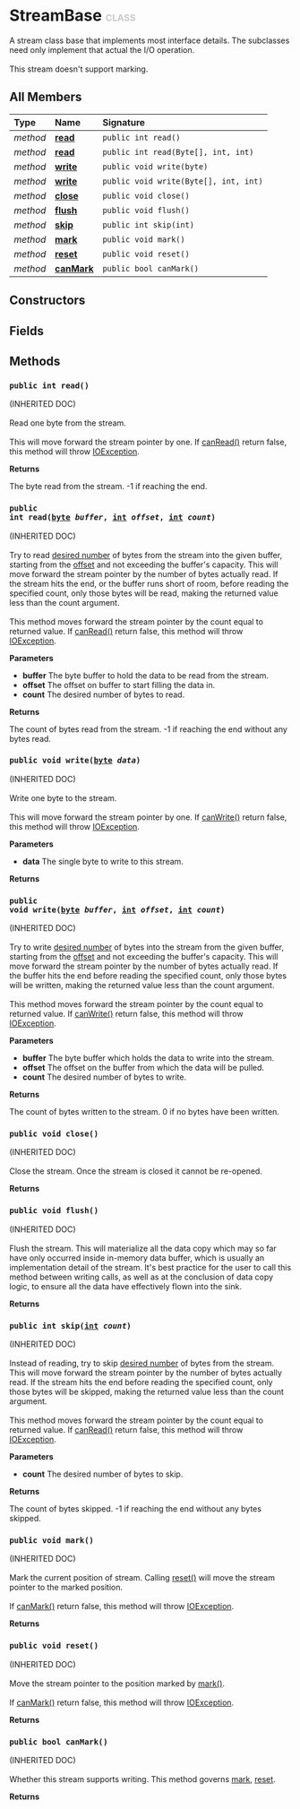 # StreamBase <font color="#C8C8C8" size="3">CLASS</font>

A stream class base that implements most interface details. The subclasses need only implement that actual the I/O operation.<br><br>This stream doesn't support marking.

## All Members
|**Type**|**Name**|**Signature**
|:-------|:-------|:------------
|*method*|<a href="#m-read-void"><b>read</b></a>|`public int read()`
|*method*|<a href="#m-read-byte-int-int"><b>read</b></a>|`public int read(Byte[], int, int)`
|*method*|<a href="#m-write-byte"><b>write</b></a>|`public void write(byte)`
|*method*|<a href="#m-write-byte-int-int"><b>write</b></a>|`public void write(Byte[], int, int)`
|*method*|<a href="#m-close-void"><b>close</b></a>|`public void close()`
|*method*|<a href="#m-flush-void"><b>flush</b></a>|`public void flush()`
|*method*|<a href="#m-skip-int"><b>skip</b></a>|`public int skip(int)`
|*method*|<a href="#m-mark-void"><b>mark</b></a>|`public void mark()`
|*method*|<a href="#m-reset-void"><b>reset</b></a>|`public void reset()`
|*method*|<a href="#m-canMark-void"><b>canMark</b></a>|`public bool canMark()`

## Constructors

## Fields

## Methods
<a name="m-read-void"></a>
### <code>public int read()</code>
(INHERITED DOC)<br><br>Read one byte from the stream.<br><br>This will move forward the stream pointer by one. If <a href="../System.IO/StreamBase">canRead()</a> return false, this method will throw <a href="../System.IO/IOException">IOException</a>.

**Returns**

<a name="m-read-void-r"></a>The byte read from the stream. -1 if reaching the end.

<a name="m-read-byte-int-int"></a>
### <code>public int read([byte](../../Byte) *buffer*, [int](../../Integer) *offset*, [int](../../Integer) *count*)</code>
(INHERITED DOC)<br><br>Try to read <a href="m-read-byte-int-int-p-count">desired number</a> of bytes from the stream into the given buffer, starting from the <a href="m-read-byte-int-int-p-offset">offset</a> and not exceeding the buffer's capacity. This will move forward the stream pointer by the number of bytes actually read. If the stream hits the end, or the buffer runs short of room, before reading the specified count, only those bytes will be read, making the returned value less than the count argument.<br><br>This method moves forward the stream pointer by the count equal to returned value. If <a href="../System.IO/StreamBase">canRead()</a> return false, this method will throw <a href="../System.IO/IOException">IOException</a>.

**Parameters**

<a name="m-read-byte-int-int-p-buffer"></a>
- **buffer**
The byte buffer to hold the data to be read from the stream.
<a name="m-read-byte-int-int-p-offset"></a>
- **offset**
The offset on buffer to start filling the data in.
<a name="m-read-byte-int-int-p-count"></a>
- **count**
The desired number of bytes to read.

**Returns**

<a name="m-read-byte-int-int-r"></a>The count of bytes read from the stream. -1 if reaching the end without any bytes read.

<a name="m-write-byte"></a>
### <code>public void write([byte](../../Byte) *data*)</code>
(INHERITED DOC)<br><br>Write one byte to the stream.<br><br>This will move forward the stream pointer by one. If <a href="../System.IO/StreamBase">canWrite()</a> return false, this method will throw <a href="../System.IO/IOException">IOException</a>.

**Parameters**

<a name="m-write-byte-p-data"></a>
- **data**
The single byte to write to this stream.

**Returns**

<a name="m-write-byte-r"></a>

<a name="m-write-byte-int-int"></a>
### <code>public void write([byte](../../Byte) *buffer*, [int](../../Integer) *offset*, [int](../../Integer) *count*)</code>
(INHERITED DOC)<br><br>Try to write <a href="m-write-byte-int-int-p-count">desired number</a> of bytes into the stream from the given buffer, starting from the <a href="m-write-byte-int-int-p-offset">offset</a> and not exceeding the buffer's capacity. This will move forward the stream pointer by the number of bytes actually read. If the buffer hits the end before reading the specified count, only those bytes will be written, making the returned value less than the count argument.<br><br>This method moves forward the stream pointer by the count equal to returned value. If <a href="../System.IO/StreamBase">canWrite()</a> return false, this method will throw <a href="../System.IO/IOException">IOException</a>.

**Parameters**

<a name="m-write-byte-int-int-p-buffer"></a>
- **buffer**
The byte buffer which holds the data to write into the stream.
<a name="m-write-byte-int-int-p-offset"></a>
- **offset**
The offset on the buffer from which the data will be pulled.
<a name="m-write-byte-int-int-p-count"></a>
- **count**
The desired number of bytes to write.

**Returns**

<a name="m-write-byte-int-int-r"></a>The count of bytes written to the stream. 0 if no bytes have been written.

<a name="m-close-void"></a>
### <code>public void close()</code>
(INHERITED DOC)<br><br>Close the stream. Once the stream is closed it cannot be re-opened.

**Returns**

<a name="m-close-void-r"></a>

<a name="m-flush-void"></a>
### <code>public void flush()</code>
(INHERITED DOC)<br><br>Flush the stream. This will materialize all the data copy which may so far have only occurred inside in-memory data buffer, which is usually an implementation detail of the stream. It's best practice for the user to call this method between writing calls, as well as at the conclusion of data copy logic, to ensure all the data have effectively flown into the sink.

**Returns**

<a name="m-flush-void-r"></a>

<a name="m-skip-int"></a>
### <code>public int skip([int](../../Integer) *count*)</code>
(INHERITED DOC)<br><br>Instead of reading, try to skip <a href="m-skip-int-p-count">desired number</a> of bytes from the stream. This will move forward the stream pointer by the number of bytes actually read. If the stream hits the end before reading the specified count, only those bytes will be skipped, making the returned value less than the count argument.<br><br>This method moves forward the stream pointer by the count equal to returned value. If <a href="../System.IO/StreamBase">canRead()</a> return false, this method will throw <a href="../System.IO/IOException">IOException</a>.

**Parameters**

<a name="m-skip-int-p-count"></a>
- **count**
The desired number of bytes to skip.

**Returns**

<a name="m-skip-int-r"></a>The count of bytes skipped.  -1 if reaching the end without any bytes skipped.

<a name="m-mark-void"></a>
### <code>public void mark()</code>
(INHERITED DOC)<br><br>Mark the current position of stream. Calling <a href="../System.IO/StreamBase#m-reset-void">reset()</a> will move the stream pointer to the marked position.<br><br>If <a href="../System.IO/StreamBase#m-canMark-void">canMark()</a> return false, this method will throw <a href="../System.IO/IOException">IOException</a>.

**Returns**

<a name="m-mark-void-r"></a>

<a name="m-reset-void"></a>
### <code>public void reset()</code>
(INHERITED DOC)<br><br>Move the stream pointer to the position marked by <a href="../System.IO/StreamBase#m-mark-void">mark()</a>.<br><br>If <a href="../System.IO/StreamBase#m-canMark-void">canMark()</a> return false, this method will throw <a href="../System.IO/IOException">IOException</a>.

**Returns**

<a name="m-reset-void-r"></a>

<a name="m-canMark-void"></a>
### <code>public bool canMark()</code>
(INHERITED DOC)<br><br>Whether this stream supports writing. This method governs <a href="../System.IO/StreamBase#m-mark-void">mark</a>, <a href="../System.IO/StreamBase#m-reset-void">reset</a>.

**Returns**

<a name="m-canMark-void-r"></a>

